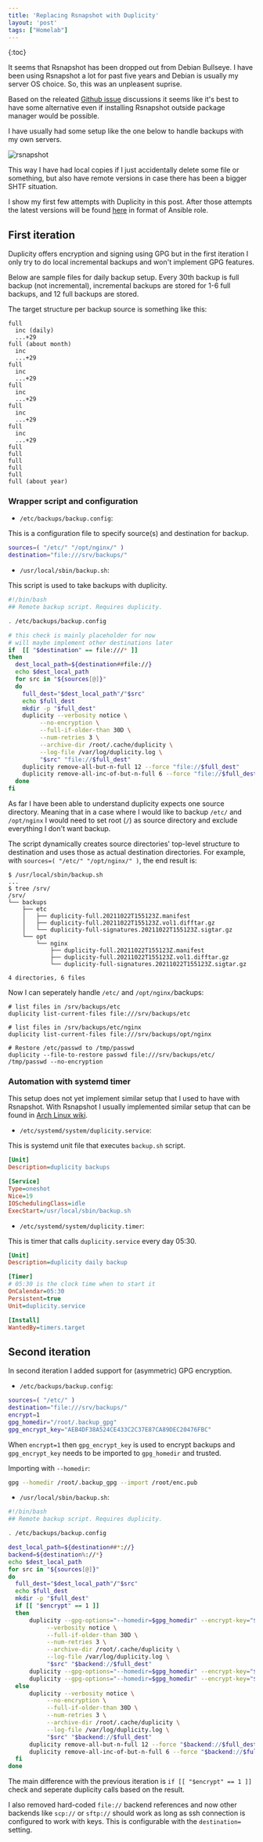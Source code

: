 ```yaml
---
title: 'Replacing Rsnapshot with Duplicity'
layout: 'post'
tags: ["Homelab"]
---
```

{:toc}

It seems that Rsnapshot has been dropped out from Debian Bullseye. I have been using Rsnapshot a lot for past five years and Debian is usually my server OS choice. So, this was an unpleasent suprise.

Based on the releated [Github issue](https://github.com/rsnapshot/rsnapshot/issues/279) discussions it seems like it's best to have some alternative even if installing Rsnapshot outside package manager would be possible.

I have usually had some setup like the one below to handle backups with my own servers.

![rsnapshot](/assets/rsnapshot-arch.png)

This way I have had local copies if I just accidentally delete some file or something, but also have remote versions in case there has been a bigger SHTF situation.



I show my first few attempts  with Duplicity in this post. After those attempts the latest versions will be found [here](https://github.com/mtask/duplicity-ansible) in format of Ansible role.




## First iteration

Duplicity offers encryption and signing using GPG but in the first iteration I only try to do local incremental backups and won't implement GPG features.

Below are sample files for daily backup setup. Every 30th backup is full backup (not incremental), incremental backups are stored for 1-6 full backups, and 12 full backups are stored.

The target structure per backup source is something like this:

```
full
  inc (daily)
  ...+29
full (about month)
  inc
  ...+29
full
  inc
  ...+29
full
  inc
  ...+29
full
  inc
  ...+29
full
  inc
  ...+29
full
full
full
full
full
full (about year)
```

### Wrapper script and configuration

* `/etc/backups/backup.config`:

This is a configuration file to specify source(s) and destination for backup.

```bash
sources=( "/etc/" "/opt/nginx/" )
destination="file:///srv/backups/"
```

* `/usr/local/sbin/backup.sh`:

This script is used to take backups with duplicity.

```bash
#!/bin/bash
## Remote backup script. Requires duplicity.

. /etc/backups/backup.config

# this check is mainly placeholder for now
# will maybe implement other destinations later
if  [[ "$destination" == file:///* ]]
then
  dest_local_path=${destination##file://} 
  echo $dest_local_path
  for src in "${sources[@]}"
  do
    full_dest="$dest_local_path"/"$src"
    echo $full_dest
    mkdir -p "$full_dest"
    duplicity --verbosity notice \
         --no-encryption \
         --full-if-older-than 30D \
         --num-retries 3 \
         --archive-dir /root/.cache/duplicity \
         --log-file /var/log/duplicity.log \
         "$src" "file://$full_dest"
    duplicity remove-all-but-n-full 12 --force "file://$full_dest"
    duplicity remove-all-inc-of-but-n-full 6 --force "file://$full_dest"
  done
fi
```

As far I have been able to understand duplicity expects one source directory. Meaning that in a case where I would like to backup `/etc/` and `/opt/nginx` I would need to set root (`/`) as source directory and exclude everything I don't want backup.

The script dynamically creates source directories' top-level structure to destination and uses those as actual destination directories. For example, with `sources=( "/etc/" "/opt/nginx/" )`, the end result is:

```
$ /usr/local/sbin/backup.sh
...
$ tree /srv/
/srv/
└── backups
    ├── etc
    │   ├── duplicity-full.20211022T155123Z.manifest
    │   ├── duplicity-full.20211022T155123Z.vol1.difftar.gz
    │   └── duplicity-full-signatures.20211022T155123Z.sigtar.gz
    └── opt
        └── nginx
            ├── duplicity-full.20211022T155123Z.manifest
            ├── duplicity-full.20211022T155123Z.vol1.difftar.gz
            └── duplicity-full-signatures.20211022T155123Z.sigtar.gz

4 directories, 6 files
```
Now I can seperately handle `/etc/` and `/opt/nginx/`backups:

```
# list files in /srv/backups/etc
duplicity list-current-files file:///srv/backups/etc

# list files in /srv/backups/etc/nginx
duplicity list-current-files file:///srv/backups/opt/nginx

# Restore /etc/passwd to /tmp/passwd
duplicity --file-to-restore passwd file:///srv/backups/etc/ /tmp/passwd --no-encryption
```

### Automation with systemd timer

This setup does not yet implement similar setup that I used to have with Rsnapshot. With Rsnapshot I usually implemented similar setup that can be found in [Arch Linux wiki](https://wiki.archlinux.org/title/Rsnapshot).

* `/etc/systemd/system/duplicity.service`:

This is systemd unit file that executes `backup.sh` script. 

```ini
[Unit]
Description=duplicity backups

[Service]
Type=oneshot
Nice=19
IOSchedulingClass=idle
ExecStart=/usr/local/sbin/backup.sh
```

* `/etc/systemd/system/duplicity.timer`:

This is timer that calls `duplicity.service` every day 05:30.

```ini
[Unit]
Description=duplicity daily backup

[Timer]
# 05:30 is the clock time when to start it
OnCalendar=05:30
Persistent=true
Unit=duplicity.service

[Install]
WantedBy=timers.target
```

## Second iteration

In second iteration I added support for (asymmetric) GPG encryption.

* `/etc/backups/backup.config`:

```bash
sources=( "/etc/" )
destination="file:///srv/backups/"
encrypt=1
gpg_homedir="/root/.backup_gpg"
gpg_encrypt_key="AEB4DF38A524CE433C2C37E87CA89DEC20476FBC"
```

When `encrypt=1` then `gpg_encrypt_key` is used to encrypt backups and `gpg_encrypt_key` needs to be imported to `gpg_homedir` and trusted.

Importing with `--homedir`:

```bash
gpg --homedir /root/.backup_gpg --import /root/enc.pub
```

* `/usr/local/sbin/backup.sh`:

```bash
#!/bin/bash
## Remote backup script. Requires duplicity.

. /etc/backups/backup.config

dest_local_path=${destination##*://} 
backend=${destination%://*}
echo $dest_local_path
for src in "${sources[@]}"
do
  full_dest="$dest_local_path"/"$src"
  echo $full_dest
  mkdir -p "$full_dest"
  if [[ "$encrypt" == 1 ]]
  then
      duplicity --gpg-options="--homedir=$gpg_homedir" --encrypt-key="$gpg_encrypt_key" \
           --verbosity notice \
           --full-if-older-than 30D \
           --num-retries 3 \
           --archive-dir /root/.cache/duplicity \
           --log-file /var/log/duplicity.log \
           "$src" "$backend://$full_dest"
      duplicity --gpg-options="--homedir=$gpg_homedir" --encrypt-key="$gpg_encrypt_key" remove-all-but-n-full 12 --force "$backend://$full_dest"
      duplicity --gpg-options="--homedir=$gpg_homedir" --encrypt-key="$gpg_encrypt_key" remove-all-inc-of-but-n-full 6 --force "$backend://$full_dest"
  else
      duplicity --verbosity notice \
           --no-encryption \
           --full-if-older-than 30D \
           --num-retries 3 \
           --archive-dir /root/.cache/duplicity \
           --log-file /var/log/duplicity.log \
           "$src" "$backend://$full_dest"
      duplicity remove-all-but-n-full 12 --force "$backend://$full_dest"
      duplicity remove-all-inc-of-but-n-full 6 --force "$backend://$full_dest"
  fi
done

```

The main difference with the previous iteration is `if [[ "$encrypt" == 1 ]]` check and seperate duplicity calls based on the result.

I also removed hard-coded `file://` backend references and now other backends like `scp://` or `sftp://` should work as long as ssh connection is configured to work with keys. This is configurable with the `destination=` setting.
